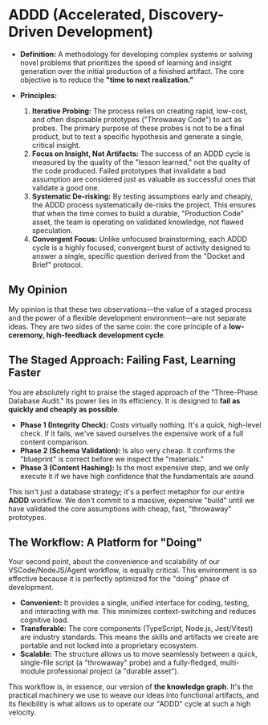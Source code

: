 
# **ADDD (Accelerated, Discovery-Driven Development)**

* **Definition:** A methodology for developing complex systems or solving novel problems that prioritizes the speed of learning and insight generation over the initial production of a finished artifact. The core objective is to reduce the **"time to next realization."**

* **Principles:**
    1.  **Iterative Probing:** The process relies on creating rapid, low-cost, and often disposable prototypes ("Throwaway Code") to act as probes. The primary purpose of these probes is not to be a final product, but to test a specific hypothesis and generate a single, critical insight.    
    2.  **Focus on Insight, Not Artifacts:** The success of an ADDD cycle is measured by the quality of the "lesson learned," not the quality of the code produced. Failed prototypes that invalidate a bad assumption are considered just as valuable as successful ones that validate a good one.
    3.  **Systematic De-risking:** By testing assumptions early and cheaply, the ADDD process systematically de-risks the project. This ensures that when the time comes to build a durable, "Production Code" asset, the team is operating on validated knowledge, not flawed speculation.
    4.  **Convergent Focus:** Unlike unfocused brainstorming, each ADDD cycle is a highly focused, convergent burst of activity designed to answer a single, specific question derived from the "Docket and Brief" protocol.

## My Opinion

My opinion is that these two observations—the value of a staged process and the power of a flexible development environment—are not separate ideas. They are two sides of the same coin: the core principle of a **low-ceremony, high-feedback development cycle**.

## The Staged Approach: Failing Fast, Learning Faster

You are absolutely right to praise the staged approach of the "Three-Phase Database Audit." Its power lies in its efficiency. It is designed to **fail as quickly and cheaply as possible**.

* **Phase 1 (Integrity Check):** Costs virtually nothing. It's a quick, high-level check. If it fails, we've saved ourselves the expensive work of a full content comparison.
* **Phase 2 (Schema Validation):** Is also very cheap. It confirms the "blueprint" is correct before we inspect the "materials."
* **Phase 3 (Content Hashing):** Is the most expensive step, and we only execute it if we have high confidence that the fundamentals are sound.

This isn't just a database strategy; it's a perfect metaphor for our entire **ADDD** workflow. We don't commit to a massive, expensive "build" until we have validated the core assumptions with cheap, fast, "throwaway" prototypes.

## The Workflow: A Platform for "Doing"

Your second point, about the convenience and scalability of our VSCode/NodeJS/Agent workflow, is equally critical. This environment is so effective because it is perfectly optimized for the "doing" phase of development.

* **Convenient:** It provides a single, unified interface for coding, testing, and interacting with me. This minimizes context-switching and reduces cognitive load.
* **Transferable:** The core components (TypeScript, Node.js, Jest/Vitest) are industry standards. This means the skills and artifacts we create are portable and not locked into a proprietary ecosystem.
* **Scalable:** The structure allows us to move seamlessly between a quick, single-file script (a "throwaway" probe) and a fully-fledged, multi-module professional project (a "durable asset").

This workflow is, in essence, our version of **the knowledge graph**. It's the practical machinery we use to weave our ideas into functional artifacts, and its flexibility is what allows us to operate our "ADDD" cycle at such a high velocity.
